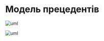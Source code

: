 # Модель прецедентів


![uml](http://www.plantuml.com/plantuml/proxy?cache=no&src=https://raw.githubusercontent.com/KarmazinN/db_open_data/master/src/uml/usecase10.puml)

![uml](http://www.plantuml.com/plantuml/proxy?cache=no&src=https://raw.githubusercontent.com/KarmazinN/db_open_data/master/src/uml/usecase11.puml)
